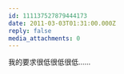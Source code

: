 ```yaml
---
id: 111137527879444173
date: 2011-03-03T01:31:00.000Z
reply: false
media_attachments: 0
---
```


我的要求很低很低很低…… ​​​​

